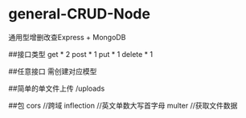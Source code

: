 # general-CRUD-Node
通用型增删改查Express + MongoDB

##接口类型
get * 2
post * 1
put * 1
delete * 1

##任意接口
需创建对应模型

##简单的单文件上传
/uploads

##包
cors //跨域
inflection //英文单数大写首字母
multer //获取文件数据
